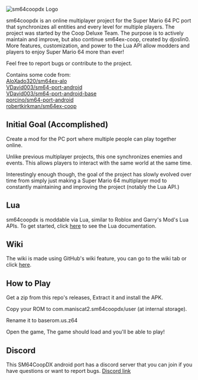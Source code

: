 ![sm64coopdx Logo](textures/segment2/custom_coopdx_logo.rgba32.png)

sm64coopdx is an online multiplayer project for the Super Mario 64 PC port that synchronizes all entities and every level for multiple players. The project was started by the Coop Deluxe Team. The purpose is to actively maintain and improve, but also continue sm64ex-coop, created by djoslin0. More features, customization, and power to the Lua API allow modders and players to enjoy Super Mario 64 more than ever!

Feel free to report bugs or contribute to the project.

Contains some code from:\
[AloXado320/sm64ex-alo](https://github.com/AloXado320/sm64ex-alo) \
[VDavid003/sm64-port-android](https://github.com/VDavid003/sm64-port-android) \
[VDavid003/sm64-port-android-base](https://github.com/VDavid003/sm64-port-android-base) \
[porcino/sm64-port-android](https://github.com/porcino/sm64-port-android) \
[robertkirkman/sm64ex-coop](https://github.com/robertkirkman/sm64ex-coop)

## Initial Goal (Accomplished)
Create a mod for the PC port where multiple people can play together online.

Unlike previous multiplayer projects, this one synchronizes enemies and events. This allows players to interact with the same world at the same time.

Interestingly enough though, the goal of the project has slowly evolved over time from simply just making a Super Mario 64 multiplayer mod to constantly maintaining and improving the project (notably the Lua API.)

## Lua
sm64coopdx is moddable via Lua, similar to Roblox and Garry's Mod's Lua APIs. To get started, click [here](docs/lua/lua.md) to see the Lua documentation.

## Wiki
The wiki is made using GitHub's wiki feature, you can go to the wiki tab or click [here](https://github.com/ManIsCat2/sm64coopdx/wiki).

## How to Play

Get a zip from this repo's releases, Extract it and install the APK.


Copy your ROM to com.maniscat2.sm64coopdx/user (at internal storage).


Rename it to baserom.us.z64


Open the game, The game should load and you'll be able to play!

## Discord
This SM64CoopDX android port has a discord server that you can join if you have questions or want to report bugs.
[Discord link](https://discord.gg/WzQSRfHh6g)
